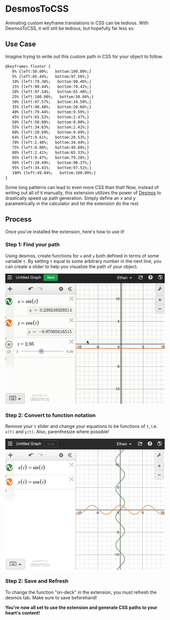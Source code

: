 # DesmosToCSS

Animating custom keyframe translations in CSS can be tedious. With DesmosToCSS, it will still be tedious, but hopefully far less so.

## Use Case

Imagine trying to write out this custom path in CSS for your object to follow.

```
@keyframes floater {
   0% {left:50.00%;   bottom:100.00%;}
   5% {left:65.44%;   bottom:97.56%;}
   10% {left:79.38%;   bottom:90.46%;}
   15% {left:90.44%;   bottom:79.41%;}
   20% {left:97.54%;   bottom:65.48%;}
   25% {left:100.00%;   bottom:50.04%;}
   30% {left:97.57%;   bottom:34.59%;}
   35% {left:90.48%;   bottom:20.66%;}
   40% {left:79.44%;   bottom:9.59%;}
   45% {left:65.52%;   bottom:2.47%;}
   50% {left:50.08%;   bottom:0.00%;}
   55% {left:34.63%;   bottom:2.42%;}
   60% {left:20.69%;   bottom:9.49%;}
   64% {left:9.61%;   bottom:20.53%;}
   70% {left:2.48%;   bottom:34.44%;}
   75% {left:0.00%;   bottom:49.88%;}
   80% {left:2.41%;   bottom:65.33%;}
   85% {left:9.47%;   bottom:79.28%;}
   90% {left:20.49%;   bottom:90.37%;}
   95% {left:34.41%;   bottom:97.51%;}
   100% {left:49.84%;   bottom:100.00%;}
}
```

Some long patterns can lead to even more CSS than that! Now, instead of writing out all of it manually, this extension utilizes the power of [Desmos](https://www.desmos.com/calculator) to drastically speed up path generation. Simply define an x and y parametrically in the calculator and let the extension do the rest.

## Process

Once you've installed the extension, here's how to use it!

### Step 1: Find your path

Using desmos, create functions for `x` and `y` both defined in terms of some variable `t`. By setting `t` equal to some arbitrary number in the next line, you can create a slider to help you visualize the path of your object.

![example](https://github.com/ebenz99/DesmosToCSS/blob/master/docs/firstStep.gif?raw=true)

### Step 2: Convert to function notation

Remove your `t` slider and change your equations to be functions of `t`, i.e. `x(t)` and `y(t)`. Also, parenthesize where possible!

![example](https://github.com/ebenz99/DesmosToCSS/blob/master/docs/functions.png?raw=true)

### Step 2: Save and Refresh

To change the function "on-deck" in the extension, you must refresh the desmos tab. Make sure to save beforehand!

**You're now all set to use the extension and generate CSS paths to your heart's content!**


